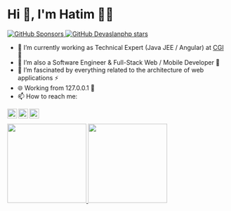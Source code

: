 <h1 align="left">Hi 👋, I'm Hatim 🐱‍💻 </h1>
  <a href="https://github.com/sponsors/heloufir">
    <img alt="GitHub Sponsors" src="https://img.shields.io/static/v1?label=Sponsor&message=%E2%9D%A4&style=for-the-badge&logo=github&color=FF69B4">
  </a>
  <a href="https://github.com/devaslanphp">
    <img alt="GitHub Devaslanphp stars" src="https://img.shields.io/github/stars/devaslanphp?color=green&label=DEVASLANPHP STARS&logo=github&style=for-the-badge">
  </a>
  
- 🔭 I’m currently working as Technical Expert (Java JEE / Angular) at [CGI](https://www.cgi.com/maroc) 🥂
- 🌱 I’m also a Software Engineer & Full-Stack Web / Mobile Developer 💫
- 🚀 I’m fascinated by everything related to the architecture of web applications ⚡
- 🌐 Working from 127.0.0.1 🦾
- 📫 How to reach me:

<a href="https://www.linkedin.com/in/eloufirhatim/">
  <img align="left" alt="Hatim's Linkedin" width="22px" src="https://cdn.jsdelivr.net/npm/simple-icons@v3/icons/linkedin.svg" />
</a>
<a href="https://github.com/heloufir">
  <img align="left" alt="Hatim's Github" width="22px" src="https://cdn.jsdelivr.net/npm/simple-icons@v3/icons/github.svg" />
</a>
<a href="mailto:eloufirhatim@gmail.com">
  <img align="left" alt="Hatim's Email" width="22px" src="https://cdn.jsdelivr.net/npm/simple-icons@v3/icons/gmail.svg" />
</a>
<br/>
<br/>
<div>
<a href="https://github.com/heloufir">
<img height="180em" src="https://github-readme-stats-git-masterrstaa-rickstaa.vercel.app/api/top-langs?username=heloufir&&show_icons=true&theme=dark"/>
<img height="180em" src="https://github-readme-stats-git-masterrstaa-rickstaa.vercel.app/api?username=heloufir&&show_icons=true&theme=dark"/>
</a>
</div>

